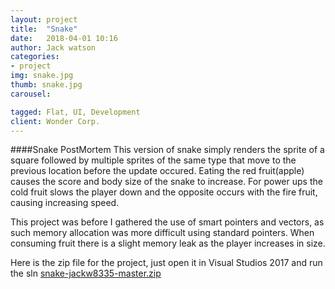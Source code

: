 ```yaml
---
layout: project
title:  "Snake"
date:   2018-04-01 10:16
author: Jack watson
categories:
- project
img: snake.jpg
thumb: snake.jpg
carousel:

tagged: Flat, UI, Development
client: Wonder Corp.
---
```

####Snake PostMortem
This version of snake simply renders the sprite of a square followed by multiple sprites of the same type that move to the previous location before the update occured. Eating the red fruit(apple) causes the score and body size of the snake to increase. For power ups the cold fruit slows the player down and the opposite occurs with the fire fruit, causing increasing speed. 

This project was before I gathered the use of smart pointers and vectors, as such memory allocation was more difficult using standard pointers. When consuming fruit there is a slight memory leak as the player increases in size.



Here is the zip file for the project, just open it in Visual Studios 2017 and run the sln [snake-jackw8335-master.zip][1]

[1]:{{site.JackW8335.github.io}}/assets/downloads/snake-JackW8335-master.zip 


